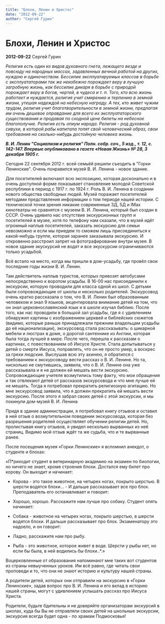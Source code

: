 ```yaml
---
title: "Блохи, Ленин и Христос"
date: "2012-09-22"
author: "Сергей Гурин"
---
```


# Блохи, Ленин и Христос

**2012-09-22** Сергей Гурин

*Религия есть один из видов духовного гнета, лежащего везде и повсюду на народных массах, задавленных вечной работой на других, нуждою и одиночеством. Бессилие эксплуатируемых классов в борьбе с эксплуататорами так же неизбежно порождает веру в лучшую загробную жизнь, как бессилие дикаря в борьбе с природой порождает веру в богов, чертей, в чудеса и т. п. Того, кто всю жизнь работает и нуждается, религия учит смирению и терпению в земной жизни, утешая надеждой на небесную награду. А тех, кто живет чужим трудом, религия учит благотворительности в земной жизни, предлагая им очень дешевое оправдание для всего их эксплуататорского существования и продавая по сходной цене билеты на небесное благополучие. Религия есть опиум народа. Религия - род духовной сивухи, в которой рабы капитала топят свой человеческий образ, свои требования на сколько-нибудь достойную человека жизнь.*

***В. И. Ленин "Социализм и религия" Полн. собр. соч., 5 изд., т. 12, с. 142-147. Впервые опубликовано в газете «Новая Жизнь» № 28, 3 декабря 1905 г.***

Сегодня 22 сентября 2012 г. всей семьёй решили съездить в "Горки Ленинские". Очень понравился музей В. И. Ленина - новое здание.

Для посетителей включают всю экспозицию, которая досконально и в очень доступной форме показывает становление молодой Советской республики в период с 1917 г. по 1924 г. Роль В. И. Ленина в создании нового общества свободных людей. Музей поражает посетителей методами представления информации о том периоде нашей истории. С технической точки зрения никакие современные 3Д, 5Д и IMax кинотеатры не сравнятся с музеем В. И. Ленина, который был создан в СССР. Очень удивило нас отсутствие экскурсионных групп и посетителей в музее, хотя по телефону нам сказали, что в музей идёт огромный наплыв посетителей, заказать экскурсию для семьи невозможно и если мы приедем то сможем лишь присоединиться к какой-нибудь группе, которая заранее заказывала экскурсию. И откровенно расстроил запрет на фотографирование внутри музея. В новое здание экускурсий не водят и все экускурсии ограничиваются только усадьбой.

Всё встало на место, когда мы пришли в дом-усадьбу, где провёл свои последние годы жизни В. И. Ленин.

Там действитель наплыв туристов, которых привозят автобусами непосредственно к воротом усадьбы. В 16-00 нас присоединили к экскурсии, которую проводили для класса одной из школ. С детьми были сопровождающие от школы и несколько родителей. Экскурсовод очень кратко рассказала о том, что В. И. Ленин был образованным человеком и знал 9 языков, акцентировала внимание детей на том, что он знал церковнославянский язык и в школе изучал библию. После того, как нас проводили в большой зал усадьбы, где я с удивлением обнаружил картины с изображением церквей и библейских сюжетов (видимо, которые раньше принадлежали прежним владельцам усадьбы до её национализации), экскурсовод стала рассказывать: о шикарной мебели и люстрах в доме, о дорогой сантехнике из Англии, которая была тогда лучшей в мире. После чего, перешла к рассказам о картинах, с повествованием об Иисусе Христе. Стала допытываться у детей о смерти Иисуса, поправлять, что он не просто умер, а воскрес за грехи людские. Выслушав всю эту ахинею, я обратился с требованием к экскурсоводу вести рассказ о В. И. Ленине. Но та, нисколько не смутившись, заявила, что о В. И. Ленине она уже рассказывала и я не должен ей мешать вести экскурсию. Сопровождающие учителя возмутились тому факту, что мои обращения и так отвлекают детей от рассказов экскурсовода и что мне лучше ей не мешать. Тогда я потребовал прекратить религиозную агитацию. Но мне экскурсовод заявила, что я должен прекратить ей мешать вести экскурсию. После этого я забрал своих детей с этой экскурсии, и мы покинули дом-музей В. И. Ленина

Придя в здание администрации, я потребовал книгу отзывов и оставил в ней отзыв о возмутительном поведении экскурсовода, которая без разрешения родителей осуществляет обучении религии детей. Но, пролистывая книгу отзывов, я увидел несколько вырванных из неё страниц. Видимо мой отзыв ждёт та же судьба, что и те вырванные ранее.

После посещения музея «Горки Ленинские» я вспомнил анекдот, о студенте и блохах:

«П*риходит студент в ветеринарную академию на экзамен по биологии, но ничего не знает, кроме строения блохи. Достался ему билет про корову. Он выходит и начинает:

- Корова - это такое животное, на четырех ногах, покрыто шерстью. В шерсти водятся блохи... - И дальше рассказывает все про блох. Преподаватель его останавливает и говорит:

- Хорошо, хорошо. Расскажите нам лучше про собаку. Студент опять начинает:

- Собака - животное на четырех ногах, покрыто шерстью, в шерсти водятся блохи. И дальше рассказывает про блох. Экзаменатору это надоело, и он говорит:

- Ладно, расскажите нам про рыбу.

- Рыба - это животное, которое живет в воде. Шерсти у рыбы нет, но если бы была, в ней водились бы блохи..*.»

Воцерковленные от образования напоминают мне таких вот студентов из страны невыученных уроков. Им всё равно, где читать свои проповеди и то, что они не знают историю и культуру нашей страны.

А родители детей, которых они отправили на экскурсию в «Горки Ленинские», задав вопрос про В. И. Ленина и его вклад в историю нашей страны, могут с удивлением услышать рассказ про Иисуса Христа.

Родители, будьте бдительны и не доверяйте организаторам экскурсий в школах, куда бы Вы не отправляли своих детей на школьные экскурсии, экскурсия всегда будет одна - по храмам Подмосковья!